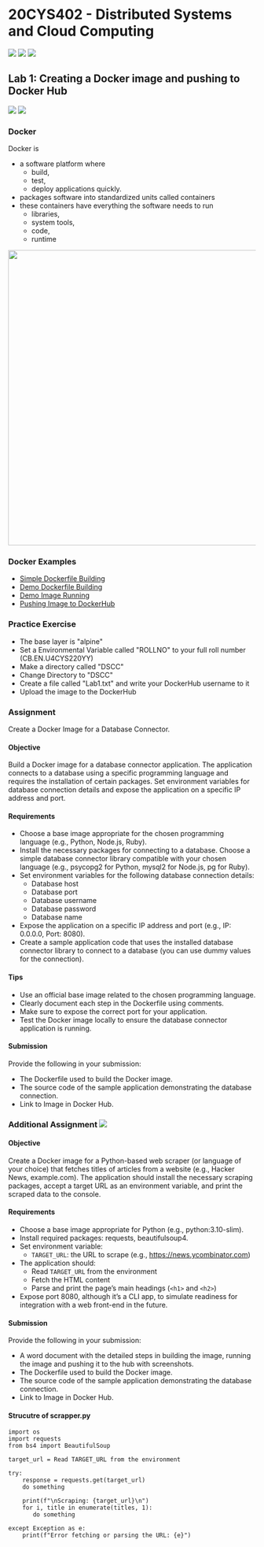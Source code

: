 # 20CYS402 - Distributed Systems and Cloud Computing
![](https://img.shields.io/badge/Batch-22CYS-lightgreen) ![](https://img.shields.io/badge/UG-blue) ![](https://img.shields.io/badge/Subject-DSCC-blue) <br/>

## Lab 1: Creating a Docker image and pushing to Docker Hub
![](https://img.shields.io/badge/04_Jul-blue) ![](https://img.shields.io/badge/08_Jul-darkred)

### Docker 

Docker is 
- a software platform where
  - build,
  - test,
  - deploy applications quickly.
- packages software into standardized units called containers
- these containers have everything the software needs to run
  - libraries,
  - system tools,
  - code,
  - runtime
 
<p align="center">
  <img src="https://d1.awsstatic.com/onedam/marketing-channels/website/aws/en_US/product-categories/containers/approved/images/2e5f22ba-2678-4df9-af45-7e575f5d5590.801e619624462059ed2678866fd430490d521208.png" width=600 />
</p>

### Docker Examples
- [Simple Dockerfile Building](https://www.youtube.com/watch?v=0HCBQpfQE7o)
- [Demo Dockerfile Building](https://www.youtube.com/watch?v=lrTBwlW46Ik)
- [Demo Image Running](https://www.youtube.com/watch?v=ND-qkZVc3KM)
- [Pushing Image to DockerHub](https://www.youtube.com/watch?v=pBdN1OlWGQc)

### Practice Exercise

- The base layer is "alpine"
- Set a Environmental Variable called "ROLLNO" to your full roll number (CB.EN.U4CYS220YY)
- Make a directory called "DSCC"
- Change Directory to "DSCC"
- Create a file called "Lab1.txt" and write your DockerHub username to it
- Upload the image to the DockerHub

### Assignment
Create a Docker Image for a Database Connector.

####  Objective
Build a Docker image for a database connector application. The application connects to a database using a specific programming language and requires the installation of certain packages. Set environment variables for database connection details and expose the application on a specific IP address and port.

#### Requirements
 - Choose a base image appropriate for the chosen programming language (e.g., Python, Node.js, Ruby).
 - Install the necessary packages for connecting to a database. Choose a simple database connector library compatible with your chosen language (e.g., psycopg2 for Python, mysql2 for Node.js, pg for Ruby).
 - Set environment variables for the following database connection details:
   - Database host
   - Database port
   - Database username
   - Database password
   - Database name
 - Expose the application on a specific IP address and port (e.g., IP: 0.0.0.0, Port: 8080).
 - Create a sample application code that uses the installed database connector library to connect to a database (you can use dummy values for the connection).

#### Tips
 - Use an official base image related to the chosen programming language.
 - Clearly document each step in the Dockerfile using comments.
 - Make sure to expose the correct port for your application.
 - Test the Docker image locally to ensure the database connector application is running.

#### Submission
Provide the following in your submission:
 - The Dockerfile used to build the Docker image.
 - The source code of the sample application demonstrating the database connection.
 - Link to Image in Docker Hub.

### Additional Assignment ![](https://img.shields.io/badge/09_Jul-darkred)

####  Objective
Create a Docker image for a Python-based web scraper (or language of your choice) that fetches titles of articles from a website (e.g., Hacker News, example.com). The application should install the necessary scraping packages, accept a target URL as an environment variable, and print the scraped data to the console.

#### Requirements
- Choose a base image appropriate for Python (e.g., python:3.10-slim).
- Install required packages: requests, beautifulsoup4.
- Set environment variable:
  - ```TARGET_URL```: the URL to scrape (e.g., https://news.ycombinator.com)
- The application should:
  - Read ```TARGET_URL``` from the environment
  - Fetch the HTML content
  - Parse and print the page’s main headings (```<h1>``` and ```<h2>```)
-  Expose port 8080, although it’s a CLI app, to simulate readiness for integration with a web front-end in the future.

#### Submission
Provide the following in your submission:
 - A word document with the detailed steps in building the image, running the image and pushing it to the hub with screenshots. 
 - The Dockerfile used to build the Docker image.
 - The source code of the sample application demonstrating the database connection.
 - Link to Image in Docker Hub.

#### Strucutre of scrapper.py

```
import os
import requests
from bs4 import BeautifulSoup

target_url = Read TARGET_URL from the environment

try:
    response = requests.get(target_url)
    do something

    print(f"\nScraping: {target_url}\n")
    for i, title in enumerate(titles, 1):
       do something

except Exception as e:
    print(f"Error fetching or parsing the URL: {e}")
```
